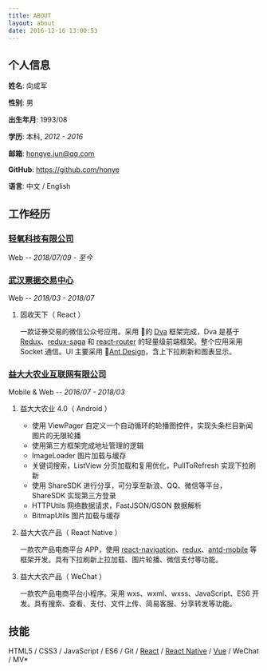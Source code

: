 ```yaml
---
title: ABOUT
layout: about
date: 2016-12-16 13:00:53
---
```


## 个人信息

**姓名**: 向成军

**性别**: 男

**出生年月**: 1993/08

**学历**: 本科, *2012 - 2016*

**邮箱**: hongye.jun@qq.com

**GitHub**: https://github.com/honye

**语言**: 中文 / English

## 工作经历

### [轻氧科技有限公司](http://qingyangkeji.cn/)

Web -- *2018/07/09 - 至今*

### [武汉票据交易中心](http://www.whfitc.cn/)

Web -- *2018/03 - 2018/07*

1. 固收天下（ React ）

   一款证券交易的微信公众号应用。采用 🐜的 [Dva](https://github.com/dvajs/dva) 框架完成，Dva 是基于 [Redux](https://github.com/reduxjs/redux)、[redux-saga](https://github.com/redux-saga/redux-saga) 和 [react-router](https://github.com/ReactTraining/react-router) 的轻量级前端框架。整个应用采用 Socket 通信。UI 主要采用 🐜[Ant Design](https://github.com/ant-design/ant-design-mobile)，含上下拉刷新和图表显示。

### [益大大农业互联网有限公司](http://www.edada.org)

Mobile & Web -- *2016/07 - 2018/03*

1. 益大大农业 4.0（ Android ）

   - 使用 ViewPager 自定义一个自动循环的轮播图控件，实现头条栏目新闻图片的无限轮播
   - 使用第三方框架完成地址管理的逻辑
   - ImageLoader 图片加载与缓存
   - 关键词搜索，ListView 分页加载和复用优化，PullToRefresh 实现下拉刷新
   - 使用 ShareSDK 进行分享，可分享至新浪、QQ、微信等平台，ShareSDK 实现第三方登录
   - HTTPUtils 网络数据请求，FastJSON/GSON 数据解析
   - BitmapUtils 图片加载与缓存

2. 益大大农产品（ React Native ）

   一款农产品电商平台 APP，使用 [react-navigation](https://github.com/react-navigation/react-navigation)、[redux](https://github.com/reduxjs/redux)、[antd-mobile](https://github.com/ant-design/ant-design-mobile) 等框架开发。具有下拉刷新上拉加载、图片轮播、微信支付等功能。

3. 益大大农产品（ WeChat ）

   一款农产品电商平台小程序。采用 wxs、wxml、wxss、JavaScript、ES6 开发。具有搜索、查看、支付、文件上传、简易客服、分享转发等功能。

## 技能

HTML5 / CSS3 / JavaScript / ES6 / Git / [React](https://github.com/facebook/react) / [React Native](https://github.com/facebook/react-native) / [Vue](https://github.com/vuejs/vue) / WeChat / MV*
